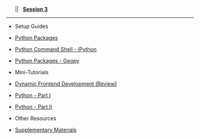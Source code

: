 <!-- docs/_sidebar.md -->

&nbsp;&nbsp;&nbsp;<a href="#/?id=demystifying-programming-dp"><i class="fas fa-home"></i></a>&nbsp;&nbsp;&nbsp;||&nbsp;&nbsp;&nbsp;<a href="#/session3/session3"><span class="fa-stack"><strong class="fa-stack-xs">Session&nbsp;3</strong></span></a><hr>

* Setup Guides  
* [Python Packages](/session3/setup_pythonpackages.md)
* [Python Command Shell - iPython](/session3/setup_ipython.md)
* [Python Packages - Geopy](/session3/setup_geopy.md)



* Mini-Tutorials 
* [Dynamic Frontend Development (Review)](/session2/tutorial_js_webdeveloper.md)
* [Python - Part I](/session3/tutorial_python_partI.md)
* [Python - Part II](/session3/tutorial_python_partII.md)

* Other Resources  

* [Supplementary Materials](/session3/supplementary_materials.md)
